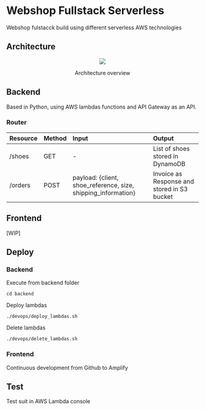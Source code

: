 # Webshop Fullstack Serverless
Webshop fulstacck build using different serverless AWS technologies

## Architecture
<div align="center">
  <img src="https://user-images.githubusercontent.com/8972362/169554059-c3ec0bcd-869a-43b7-ba94-97a122c7517a.png"/>
  <p>Architecture overview</p>
 </div>

## Backend
Based in Python, using AWS lambdas functions and API Gateway as an API.

### Router
| Resource | Method | Input | Output |
| :--- | :--- | :--- | :--- |
| /shoes | GET | - | List of shoes stored in DynamoDB |
| /orders | POST | payload: {client, shoe_reference, size, shipping_information} | Invoice as Response and stored in S3 bucket|

## Frontend
[WIP]

## Deploy
### Backend
Execute from backend folder
```
cd backend
```

Deploy lambdas
```
./devops/deploy_lambdas.sh
```

Delete lambdas
```
./devops/delete_lambdas.sh
```

### Frontend
Continuous development from Github to Amplify

## Test
Test suit in AWS Lambda console
